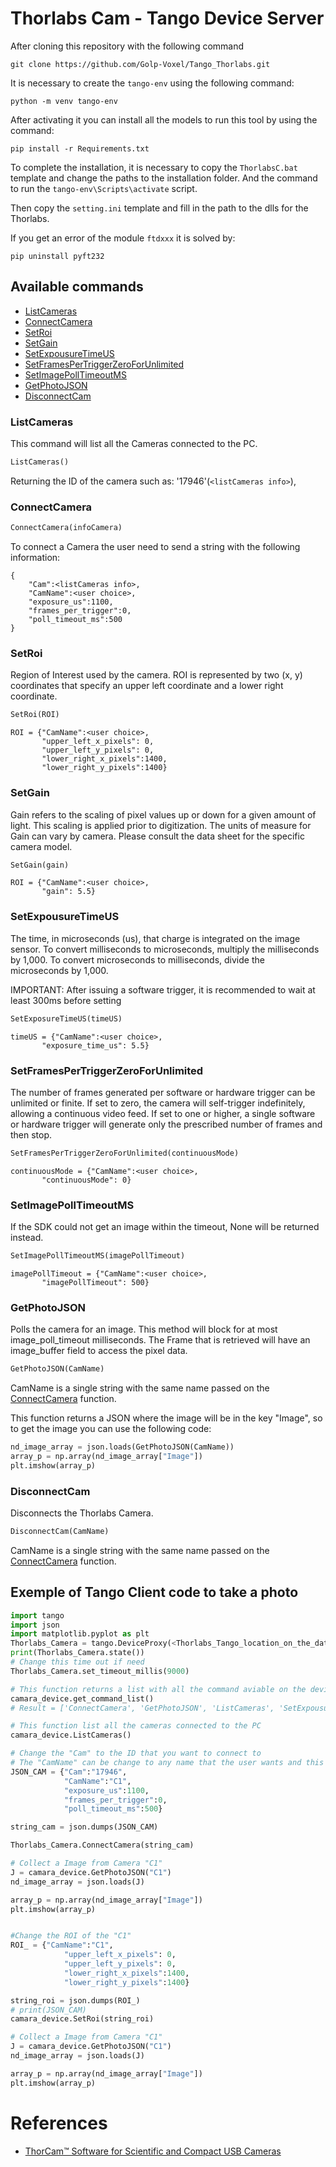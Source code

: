 # Thorlabs Cam - Tango Device Server

After cloning this repository with the following command

```
git clone https://github.com/Golp-Voxel/Tango_Thorlabs.git
```

It is necessary to create the `tango-env` using the following command:

```
python -m venv tango-env
```

After activating it you can install all the models to run this tool by using the command:

```
pip install -r Requirements.txt
```

To complete the installation, it is necessary to copy the `ThorlabsC.bat` template and change the paths to the installation folder. And the command to run the `tango-env\Scripts\activate` script. 

Then copy the `setting.ini` template and fill in the path to the dlls for the Thorlabs.


If you get an error of the module `ftdxxx` it is solved by:
```
pip uninstall pyft232
```



## Available commands
- [ListCameras](#ListCameras)
- [ConnectCamera](#ConnectCamera)
- [SetRoi](#SetRoi)
- [SetGain](#SetGain)
- [SetExpousureTimeUS](#SetExpousureTimeUS)
- [SetFramesPerTriggerZeroForUnlimited](#SetFramesPerTriggerZeroForUnlimited)
- [SetImagePollTimeoutMS](#SetImagePollTimeoutMS)
- [GetPhotoJSON](#GetPhotoJSON)
- [DisconnectCam](#DisconnectCam)

### ListCameras

This command will list all the Cameras connected to the PC.
``` python
ListCameras()
```

Returning the ID of the camera such as: '17946'(`<listCameras info>`),

### ConnectCamera

```python
ConnectCamera(infoCamera)
```
To connect a Camera the user need to send a string with the following information:
```
{
    "Cam":<listCameras info>,
    "CamName":<user choice>,
    "exposure_us":1100,
    "frames_per_trigger":0,
    "poll_timeout_ms":500
}
```

### SetRoi

Region of Interest used by the camera. ROI is represented by two (x, y) coordinates that specify
an upper left coordinate and a lower right coordinate.

``` python
SetRoi(ROI)
```

```
ROI = {"CamName":<user choice>,
       "upper_left_x_pixels": 0,
       "upper_left_y_pixels": 0,
       "lower_right_x_pixels":1400, 
       "lower_right_y_pixels":1400}
```


### SetGain

Gain refers to the scaling of pixel values up or down for a given amount of light. This scaling is applied prior to digitization. The units of measure for Gain can vary by camera. Please consult the data sheet for the specific camera model.

``` python
SetGain(gain)
```

```
ROI = {"CamName":<user choice>,
       "gain": 5.5}
```

### SetExpousureTimeUS

The time, in microseconds (us), that charge is integrated on the image sensor.
To convert milliseconds to microseconds, multiply the milliseconds by 1,000. To convert microseconds to milliseconds, divide the microseconds by 1,000.

IMPORTANT: After issuing a software trigger, it is recommended to wait at least 300ms before setting

``` python
SetExposureTimeUS(timeUS)
```

```
timeUS = {"CamName":<user choice>,
       "exposure_time_us": 5.5}
```


### SetFramesPerTriggerZeroForUnlimited


The number of frames generated per software or hardware trigger can be unlimited or finite. If set to zero, the camera will self-trigger indefinitely, allowing a continuous video feed. If set to one or higher, a single software or hardware trigger will generate only the prescribed number of frames and then stop.

``` python
SetFramesPerTriggerZeroForUnlimited(continuousMode)
```

```
continuousMode = {"CamName":<user choice>,
       "continuousMode": 0}
```

### SetImagePollTimeoutMS

If the SDK could not get an image within the timeout, None will be returned instead.

``` python
SetImagePollTimeoutMS(imagePollTimeout)
```


```
imagePollTimeout = {"CamName":<user choice>,
       "imagePollTimeout": 500}
```

### GetPhotoJSON
Polls the camera for an image. This method will block for at most image_poll_timeout milliseconds.
The Frame that is retrieved will have an image_buffer field to access the pixel data.


``` python
GetPhotoJSON(CamName)
```

CamName is a single string with the same name passed on the [ConnectCamera](#ConnectCamera) function.


This function returns a JSON where the image will be in the key "Image", so to get the image you can use the following code:

``` python
nd_image_array = json.loads(GetPhotoJSON(CamName))
array_p = np.array(nd_image_array["Image"])
plt.imshow(array_p)
```
### DisconnectCam

Disconnects the Thorlabs Camera.

``` python
DisconnectCam(CamName)
```
CamName is a single string with the same name passed on the [ConnectCamera](#ConnectCamera) function.


## Exemple of Tango Client code to take a photo
```python
import tango
import json
import matplotlib.pyplot as plt
Thorlabs_Camera = tango.DeviceProxy(<Thorlabs_Tango_location_on_the_database>)
print(Thorlabs_Camera.state())
# Change this time out if need
Thorlabs_Camera.set_timeout_millis(9000) 

# This function returns a list with all the command aviable on the device server
camara_device.get_command_list()
# Result = ['ConnectCamera', 'GetPhotoJSON', 'ListCameras', 'SetExpousureTimeUS', 'SetFramesPerTriggerZeroForUnlimited', 'SetGain', 'SetImagePollTimeoutMS', 'SetRoi']

# This function list all the cameras connected to the PC
camara_device.ListCameras() 

# Change the "Cam" to the ID that you want to connect to
# The "CamName" can be change to any name that the user wants and this will be use to identify.
JSON_CAM = {"Cam":"17946",
            "CamName":"C1",
            "exposure_us":1100,
            "frames_per_trigger":0,
            "poll_timeout_ms":500}

string_cam = json.dumps(JSON_CAM)

Thorlabs_Camera.ConnectCamera(string_cam)

# Collect a Image from Camera "C1"
J = camara_device.GetPhotoJSON("C1")
nd_image_array = json.loads(J)

array_p = np.array(nd_image_array["Image"])
plt.imshow(array_p)


#Change the ROI of the "C1"
ROI_ = {"CamName":"C1",
            "upper_left_x_pixels": 0,
            "upper_left_y_pixels": 0,
            "lower_right_x_pixels":1400, 
            "lower_right_y_pixels":1400}

string_roi = json.dumps(ROI_)
# print(JSON_CAM)
camara_device.SetRoi(string_roi)

# Collect a Image from Camera "C1"
J = camara_device.GetPhotoJSON("C1")
nd_image_array = json.loads(J)

array_p = np.array(nd_image_array["Image"])
plt.imshow(array_p)
```


# References

- [ThorCam™ Software for Scientific and Compact USB Cameras](https://www.thorlabs.com/software_pages/ViewSoftwarePage.cfm?Code=ThorCam)